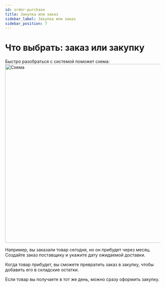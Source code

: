 ```yaml
---
id: order-purchase
title: Закупка или заказ
sidebar_label: Закупка или заказ
sidebar_position: 7
---
```

# Что выбрать: заказ или закупку 
Быстро разобраться с системой поможет схема:
<img src="/img/quick-start/zakupki_drawio.png" alt="Схема" width="580" />

Например, вы заказали товар сегодня, но он прибудет через месяц. Создайте заказ поставщику и укажите дату ожидаемой доставки.

Когда товар прибудет, вы сможете превратить заказ в закупку, чтобы добавить его в складские остатки. 

Если товар вы получаете в тот же день, можно сразу оформить закупку.
